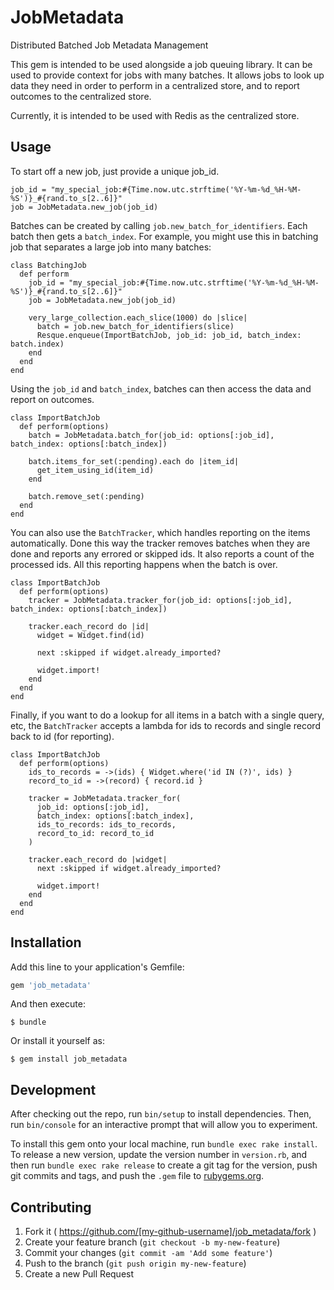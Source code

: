 # JobMetadata

Distributed Batched Job Metadata Management

This gem is intended to be used alongside a job queuing library. It can be used to provide context for jobs with many batches.
It allows jobs to look up data they need in order to perform in a centralized store, and to report outcomes to the centralized store.

Currently, it is intended to be used with Redis as the centralized store.

## Usage

To start off a new job, just provide a unique job_id.
```
job_id = "my_special_job:#{Time.now.utc.strftime('%Y-%m-%d_%H-%M-%S')}_#{rand.to_s[2..6]}"
job = JobMetadata.new_job(job_id)
```

Batches can be created by calling `job.new_batch_for_identifiers`. Each batch then gets a `batch_index`.
For example, you might use this in batching job that separates a large job into many batches:
```
class BatchingJob
  def perform
    job_id = "my_special_job:#{Time.now.utc.strftime('%Y-%m-%d_%H-%M-%S')}_#{rand.to_s[2..6]}"
    job = JobMetadata.new_job(job_id)

    very_large_collection.each_slice(1000) do |slice|
      batch = job.new_batch_for_identifiers(slice)
      Resque.enqueue(ImportBatchJob, job_id: job_id, batch_index: batch.index)
    end
  end
end
```

Using the `job_id` and `batch_index`, batches can then access the data and report on outcomes.
```
class ImportBatchJob
  def perform(options)
    batch = JobMetadata.batch_for(job_id: options[:job_id], batch_index: options[:batch_index])

    batch.items_for_set(:pending).each do |item_id|
      get_item_using_id(item_id)
    end

    batch.remove_set(:pending)
  end
end
```

You can also use the `BatchTracker`, which handles reporting on the items automatically. Done this way the tracker removes batches when they are done and reports any errored or skipped ids. It also reports a count of the processed ids. All this reporting happens when the batch is over.

```
class ImportBatchJob
  def perform(options)
    tracker = JobMetadata.tracker_for(job_id: options[:job_id], batch_index: options[:batch_index])

    tracker.each_record do |id|
      widget = Widget.find(id)

      next :skipped if widget.already_imported?

      widget.import!
    end
  end
end
```

Finally, if you want to do a lookup for all items in a batch with a single query, etc, the `BatchTracker` accepts a lambda for ids to records and single record back to id (for reporting).

```
class ImportBatchJob
  def perform(options)
    ids_to_records = ->(ids) { Widget.where('id IN (?)', ids) }
    record_to_id = ->(record) { record.id }

    tracker = JobMetadata.tracker_for(
      job_id: options[:job_id],
      batch_index: options[:batch_index],
      ids_to_records: ids_to_records,
      record_to_id: record_to_id
    )

    tracker.each_record do |widget|
      next :skipped if widget.already_imported?

      widget.import!
    end
  end
end
```

## Installation

Add this line to your application's Gemfile:

```ruby
gem 'job_metadata'
```

And then execute:

    $ bundle

Or install it yourself as:

    $ gem install job_metadata

## Development

After checking out the repo, run `bin/setup` to install dependencies. Then, run `bin/console` for an interactive prompt that will allow you to experiment.

To install this gem onto your local machine, run `bundle exec rake install`. To release a new version, update the version number in `version.rb`, and then run `bundle exec rake release` to create a git tag for the version, push git commits and tags, and push the `.gem` file to [rubygems.org](https://rubygems.org).

## Contributing

1. Fork it ( https://github.com/[my-github-username]/job_metadata/fork )
2. Create your feature branch (`git checkout -b my-new-feature`)
3. Commit your changes (`git commit -am 'Add some feature'`)
4. Push to the branch (`git push origin my-new-feature`)
5. Create a new Pull Request
